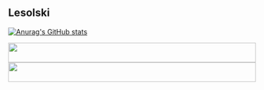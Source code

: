 ## Lesolski
[![Anurag's GitHub stats](https://github-readme-stats.vercel.app/api?username=lesolski&show_icons=true&theme=gruvbox)](https://github.com/lesolski?tab=repositories)

<a href="https://discordapp.com/users/924759695753900137" >
  <img src="https://github.com/lesolski/lesolski/assets/discord-logo-brand.svg" width="100%" height="40">
</a>

<a href="https://twitter.com/lesolski" >
  <img src="https://github.com/lesolski/lesolski/assets/twitter-logo-brand.svg" width="100%" height="40">
</a>
